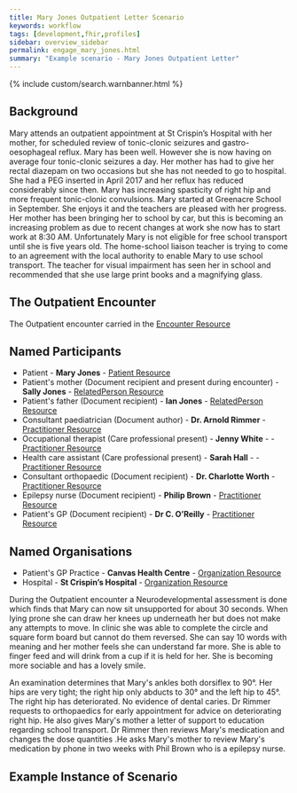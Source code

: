 ```yaml
---
title: Mary Jones Outpatient Letter Scenario
keywords: workflow
tags: [development,fhir,profiles]
sidebar: overview_sidebar
permalink: engage_mary_jones.html
summary: "Example scenario - Mary Jones Outpatient Letter"
---
```


{% include custom/search.warnbanner.html %}

## Background ##
Mary attends an outpatient appointment at St Crispin’s Hospital with her mother, for scheduled review of tonic-clonic seizures and gastro-oesophageal reflux. Mary has been well. However she is now having on average four tonic-clonic seizures a day. Her mother has had to give her rectal diazepam on two occasions but she has not needed to go to hospital. She had a PEG inserted in April 2017 and her reflux has reduced considerably since then. Mary has increasing spasticity of right hip and more frequent tonic-clonic convulsions. Mary started at Greenacre School in September. She enjoys it and the teachers are pleased with her progress.  Her mother has been bringing her to school by car, but this is becoming an increasing problem as due to recent changes at work she now has to start work at 8:30 AM. Unfortunately Mary is not eligible for free school transport until she is five years old. The home-school liaison teacher is trying to come to an agreement with the local authority to enable Mary to use school transport.  The teacher for visual impairment has seen her in school and recommended that she use large print books and a magnifying glass.

## The Outpatient Encounter ##

The Outpatient encounter carried in the [Encounter Resource](https://fhir.nhs.uk/STU3/StructureDefinition/CareConnect-ITK-Encounter-1)

## Named Participants ##

- Patient - **Mary Jones** - [Patient Resource](https://fhir.hl7.org.uk/STU3/StructureDefinition/CareConnect-Patient-1)
- Patient's mother (Document recipient and present during encounter) - **Sally Jones** - [RelatedPerson Resource](https://fhir.nhs.uk/STU3/StructureDefinition/ITK-RelatedPerson-1)
- Patient's father (Document recipient) - **Ian Jones** - [RelatedPerson Resource](https://fhir.nhs.uk/STU3/StructureDefinition/ITK-RelatedPerson-1)
- Consultant paediatrician (Document author) - **Dr. Arnold Rimmer** - [Practitioner Resource](https://fhir.hl7.org.uk/STU3/StructureDefinition/CareConnect-Practitioner-1)
- Occupational therapist (Care professional present) - **Jenny White** - - [Practitioner Resource](https://fhir.hl7.org.uk/STU3/StructureDefinition/CareConnect-Practitioner-1)
- Health care assistant (Care professional present) - **Sarah Hall** - - [Practitioner Resource](https://fhir.hl7.org.uk/STU3/StructureDefinition/CareConnect-Practitioner-1)
- Consultant orthopaedic (Document recipient) - **Dr. Charlotte Worth** - [Practitioner Resource](https://fhir.hl7.org.uk/STU3/StructureDefinition/CareConnect-Practitioner-1)
- Epilepsy nurse (Document recipient) - **Philip Brown** - [Practitioner Resource](https://fhir.hl7.org.uk/STU3/StructureDefinition/CareConnect-Practitioner-1)
- Patient's GP (Document recipient) - **Dr  C. O’Reilly** - [Practitioner Resource](https://fhir.hl7.org.uk/STU3/StructureDefinition/CareConnect-Practitioner-1)

## Named Organisations ##

- Patient's GP Practice - **Canvas Health Centre** - [Organization Resource](https://fhir.hl7.org.uk/STU3/StructureDefinition/CareConnect-Organization-1)
- Hospital - **St Crispin’s Hospital** - [Organization Resource](https://fhir.hl7.org.uk/STU3/StructureDefinition/CareConnect-Organization-1)

During the Outpatient encounter a Neurodevelopmental assessment is done which finds that Mary can now sit unsupported for about 30 seconds. When lying prone she can draw her knees up underneath her but does not make any attempts to move. In clinic she was able to complete the circle and square form board but cannot do them reversed. She can say 10 words with meaning and her mother feels she can understand far more. She is able to finger feed and will drink from a cup if it is held for her. She is becoming more sociable and has a lovely smile. 

An examination determines that Mary's ankles both dorsiflex to 90°.  Her hips are very tight; the right hip only abducts to 30° and the left hip to 45°. The right hip has deteriorated.
No evidence of dental caries. Dr Rimmer requests to orthopaedics for early appointment for advice on deteriorating right hip. He also gives Mary's mother a letter of support to education regarding school transport.  Dr Rimmer then reviews Mary's medication and changes the dose quantities .He asks Mary's mother to review Mary's medication by phone in two weeks with Phil Brown who is a epilepsy nurse.
 

## Example Instance of Scenario ##

<script src="https://gist.github.com/IOPS-DEV/944c204f72f37498bb72797d2e391b84.js"></script>

